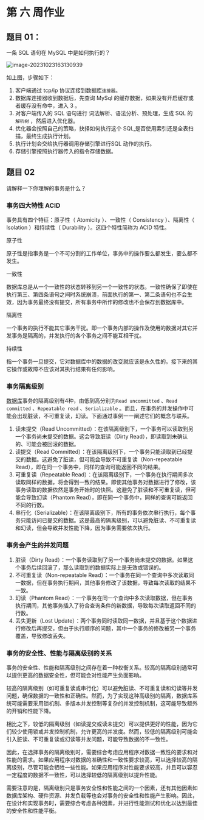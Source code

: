 # 第 六 周作业

## 题目 01：

一条 SQL 语句在 MySQL 中是如何执行的？

![image-20231023163130939](../../../../.config/Typora/typora-user-images/image-20231023163130939.png)

如上图，步骤如下：

1. 客户端通过 tcp/ip 协议连接到数据库`连接器`。
2. 数据库连接器收到数据后，先查询 MySql 的缓存数据，如果没有开启缓存或者缓存没有命中，进入 3 。
3. 对客户端传入的 SQL 语句进行 词法解析、语法分析、预处理，生成 SQL 的 `解析树` ，然后进入优化器。
4. 优化器会按照自己的策略，抉择如何执行这个 SQL,是否使用索引还是全表扫描，最终生成执行计划。
5. 执行计划会交给执行器调用存储引擎进行SQL 动作的执行。
6. 存储引擎按照执行器传入的指令存储数据。

##  题目 02

请解释一下你理解的事务是什么？

### 事务四大特性 ACID

事务具有四个特征：原子性（ Atomicity ）、一致性（ Consistency ）、隔离性（ Isolation ）和持续性（ Durability ）。这四个特性简称为 ACID 特性。

原子性

原子性是指事务是一个不可分割的工作单位，事务中的操作要么都发生，要么都不发生。

一致性

数据库总是从一个一致性的状态转移到另一个一致性的状态。一致性确保了即使在执行第三、第四条语句之间时系统崩溃，前面执行的第一、第二条语句也不会生效，因为事务最终没有提交，所有事务中所作的修改也不会保存到数据库中。

隔离性

一个事务的执行不能其它事务干扰。即一个事务内部的操作及使用的数据对其它并发事务是隔离的，并发执行的各个事务之间不能互相干扰。

持续性

指一个事务一旦提交，它对数据库中的数据的改变就应该是永久性的。接下来的其它操作或故障不应该对其执行结果有任何影响。

### 事务隔离级别

[数据库](https://cloud.tencent.com/solution/database?from_column=20065&from=20065)事务的隔离级别有4种，由低到高分别为`Read uncommitted` 、`Read committed` 、`Repeatable read` 、`Serializable` 。而且，在事务的并发操作中可能会出现脏读，不可重复读，幻读。下面通过事例一一阐述它们的概念与联系。

1. 读未提交（Read Uncommitted）：在该隔离级别下，一个事务可以读取到另一个事务尚未提交的数据。这会导致脏读（Dirty Read），即读取到未确认的、可能会被回滚的数据。
2. 读提交（Read Committed）：在该隔离级别下，一个事务只能读取到已经提交的数据。这避免了脏读，但可能会导致不可重复读（Non-repeatable Read），即在同一个事务中，同样的查询可能返回不同的结果。
3. 可重复读（Repeatable Read）：在该隔离级别下，一个事务在执行期间多次读取同样的数据，将会得到一致的结果。即使其他事务对数据进行了修改，该事务读取的数据依然是事务开始时的快照。这避免了脏读和不可重复读，但可能会导致幻读（Phantom Read），即在同一个事务中，同样的查询可能返回不同的行数。
4. 串行化（Serializable）：在该隔离级别下，所有的事务依次串行执行，每个事务只能访问已提交的数据。这是最高的隔离级别，可以避免脏读、不可重复读和幻读，但会导致并发性能下降，因为事务需要依次执行。

### 事务会产生的并发问题

1. 脏读（Dirty Read）：一个事务读取到了另一个事务尚未提交的数据。如果这个事务后续回滚了，那么读取到的数据实际上是无效或错误的。
2. 不可重复读（Non-repeatable Read）：一个事务在同一个查询中多次读取同一数据，但在事务执行期间，其他事务修改了该数据，导致每次读取的结果不一致。
3. 幻读（Phantom Read）：一个事务在同一个查询中多次读取数据，但在事务执行期间，其他事务插入了符合查询条件的新数据，导致每次读取返回不同的行数。
4. 丢失更新（Lost Update）：两个事务同时读取同一数据，并且基于这个数据进行修改后再提交，但由于执行顺序的问题，其中一个事务的修改被另一个事务覆盖，导致修改丢失。

### 事务的安全性、性能与隔离级别的关系

事务的安全性、性能和隔离级别之间存在着一种权衡关系。较高的隔离级别通常可以提供更高的数据安全性，但可能会对性能产生负面影响。

较高的隔离级别（如可重复读或串行化）可以避免脏读、不可重复读和幻读等并发问题，确保数据的一致性和正确性。然而，为了实现这种高级别的隔离，数据库系统可能需要采用锁机制、多版本并发控制等复杂的并发控制机制，这可能导致额外的开销和性能下降。

相比之下，较低的隔离级别（如读提交或读未提交）可以提供更好的性能，因为它们较少使用锁或并发控制机制，允许更高的并发度。然而，较低的隔离级别可能会引入脏读、不可重复读或幻读等并发问题，可能导致数据的不一致性。

因此，在选择事务的隔离级别时，需要综合考虑应用程序对数据一致性的要求和对性能的需求。如果应用程序对数据的准确性和一致性要求较高，可以选择较高的隔离级别，尽管可能会牺牲一些性能。如果应用程序对性能要求较高，并且可以容忍一定程度的数据不一致性，可以选择较低的隔离级别以提升性能。

需要注意的是，隔离级别只是事务安全性和性能之间的一个因素，还有其他因素如数据库架构、硬件资源、并发负载等也会对事务的安全性和性能产生影响。因此，在设计和实现事务时，需要综合考虑各种因素，并进行性能测试和优化以达到最佳的安全性和性能平衡。